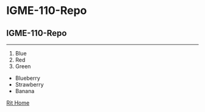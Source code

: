 # IGME-110-Repo
## IGME-110-Repo
---
1. Blue
2. Red
3. Green

- Blueberry
- Strawberry
- Banana

[Rit Home](https://www.rit.edu/)
